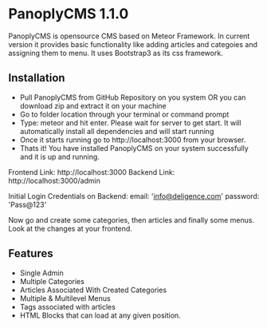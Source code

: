 # PanoplyCMS 1.1.0

PanoplyCMS is opensource CMS based on Meteor Framework. In current version it provides basic functionality like adding articles and categoies and assigning them to menu. It uses Bootstrap3 as its css framework.

## Installation
- Pull PanoplyCMS from GitHub Repository on you system OR you can download zip and extract it on your machine
- Go to folder location through your terminal or command prompt
- Type: meteor and hit enter. Please wait for server to get start. It will automatically install all dependencies and will start running
- Once it starts running go to http://localhost:3000 from your browser.
- Thats it! You have installed PanoplyCMS on your system successfully and it is up and running.

Frontend Link: http://localhost:3000
Backend Link: http://localhost:3000/admin

Initial Login Credentials on Backend:
    email: 'info@deligence.com'
    password: 'Pass@123'

Now go and create some categories, then articles and finally some menus. Look at the changes at your frontend.

## Features
- Single Admin
- Multiple Categories
- Articles Associated With Created Categories
- Multiple & Multilevel Menus
- Tags associated with articles
- HTML Blocks that can load at any given position.